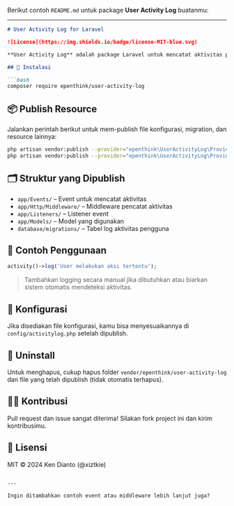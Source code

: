 Berikut contoh `README.md` untuk package **User Activity Log** buatanmu:

---

```md
# User Activity Log for Laravel

![License](https://img.shields.io/badge/license-MIT-blue.svg)

**User Activity Log** adalah package Laravel untuk mencatat aktivitas pengguna secara otomatis, seperti login, logout, akses halaman, dan lainnya.

## 🔧 Instalasi

```bash
composer require epenthink/user-activity-log
```

## 📦 Publish Resource

Jalankan perintah berikut untuk mem-publish file konfigurasi, migration, dan resource lainnya:

```bash
php artisan vendor:publish --provider="epenthink\UserActivityLog\Providers\ActivityLogServiceProvider" --tag=app
php artisan vendor:publish --provider="epenthink\UserActivityLog\Providers\ActivityLogServiceProvider" --tag=migrations
```

## 🗂 Struktur yang Dipublish

- `app/Events/` – Event untuk mencatat aktivitas
- `app/Http/Middleware/` – Middleware pencatat aktivitas
- `app/Listeners/` – Listener event
- `app/Models/` – Model yang digunakan
- `database/migrations/` – Tabel log aktivitas pengguna

## 🧪 Contoh Penggunaan

```php
activity()->log('User melakukan aksi tertentu');
```

> Tambahkan logging secara manual jika dibutuhkan atau biarkan sistem otomatis mendeteksi aktivitas.

## 🧠 Konfigurasi

Jika disediakan file konfigurasi, kamu bisa menyesuaikannya di `config/activitylog.php` setelah dipublish.

## 🧼 Uninstall

Untuk menghapus, cukup hapus folder `vendor/epenthink/user-activity-log` dan file yang telah dipublish (tidak otomatis terhapus).

## 🧑‍💻 Kontribusi

Pull request dan issue sangat diterima! Silakan fork project ini dan kirim kontribusimu.

## 📝 Lisensi

MIT © 2024 Ken Dianto (@xiztkie)
```

---

Ingin ditambahkan contoh event atau middleware lebih lanjut juga?
